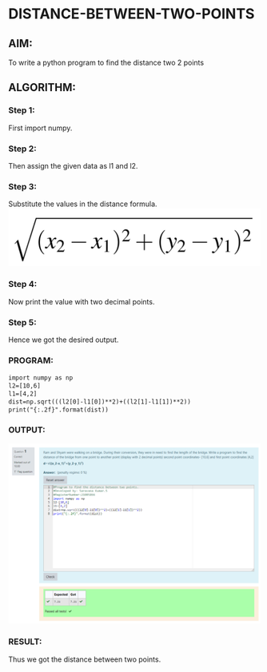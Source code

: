 # DISTANCE-BETWEEN-TWO-POINTS

## AIM:
To write a python program to find the distance two 2 points
## ALGORITHM:
### Step 1: 
First import numpy.
### Step 2: 
Then assign the given data as l1 and l2.
### Step 3: 
Substitute the values in the distance formula.
![formula](/formula.png)
### Step 4: 
Now print the value with two decimal points.
### Step 5:
Hence we got the desired  output.
### PROGRAM:
```
import numpy as np
l2=[10,6]
l1=[4,2]
dist=np.sqrt(((l2[0]-l1[0])**2)+((l2[1]-l1[1])**2))
print("{:.2f}".format(dist))
```


### OUTPUT:
![output](./dist.png)

### RESULT:
Thus we got the distance between two points.